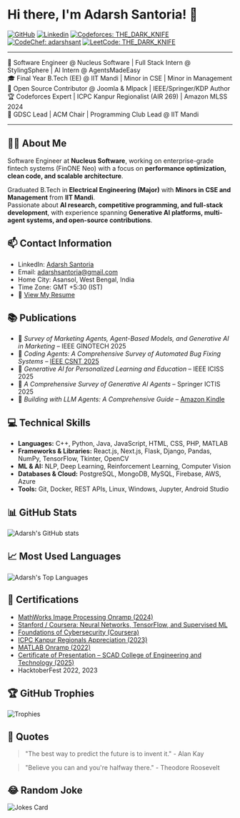 <!-- Your title -->
# Hi there, I'm Adarsh Santoria! 👋

<!-- Your badges -->
[![GitHub](https://img.shields.io/github/followers/adarshsantoria?label=Follow&style=social)](https://github.com/adarshsantoria)
[![Linkedin](https://img.shields.io/badge/-AdarshSantoria-blue?style=flat&logo=Linkedin&logoColor=white&link=https://www.linkedin.com/in/adarsh-santoria/)](https://www.linkedin.com/in/adarsh-santoria-2aa61b236/)
[![Codeforces: THE_DARK_KNIFE](https://img.shields.io/badge/Codeforces-THE_DARK_KNIFE-FFA500?style=flat-square&logo=codeforces)](https://codeforces.com/profile/THE_DARK_KNIFE)
[![CodeChef: adarshsant](https://img.shields.io/badge/CodeChef-adarshsant-5B4638?style=flat-square&logo=codechef)](https://www.codechef.com/users/adarshsant)
[![LeetCode: THE_DARK_KNIFE](https://img.shields.io/badge/LeetCode-THE__DARK__KNIFE-FFA116?style=flat-square&logo=leetcode)](https://leetcode.com/THE_DARK_KNIFE/)

---

💼 Software Engineer @ Nucleus Software | Full Stack Intern @ StylingSphere | AI Intern @ AgentsMadeEasy  
🎓 Final Year B.Tech (EE) @ IIT Mandi | Minor in CSE | Minor in Management  
🧠 Open Source Contributor @ Joomla & Mlpack | IEEE/Springer/KDP Author  
🏆 Codeforces Expert | ICPC Kanpur Regionalist (AIR 269) | Amazon MLSS 2024  
🎯 GDSC Lead | ACM Chair | Programming Club Lead @ IIT Mandi

---

<!-- Your introduction -->
## 👨‍💻 About Me

Software Engineer at **Nucleus Software**, working on enterprise-grade fintech systems (FinONE Neo) with a focus on **performance optimization, clean code, and scalable architecture**.  

Graduated B.Tech in **Electrical Engineering (Major)** with **Minors in CSE and Management** from **IIT Mandi**.  
Passionate about **AI research, competitive programming, and full-stack development**, with experience spanning **Generative AI platforms, multi-agent systems, and open-source contributions**.  

<!-- Your contact information -->
## 📫 Contact Information

- LinkedIn: [Adarsh Santoria](https://www.linkedin.com/in/adarsh-santoria-2aa61b236/)
- Email: adarshsantoria@gmail.com
- Home City: Asansol, West Bengal, India
- Time Zone: GMT +5:30 (IST)
- 📄 [View My Resume](https://drive.google.com/file/d/1wFDfdhyjONBySU6Hm5VdEj_MD6gKrCmu/view?usp=drive_link)  

## 📚 Publications

- 📘 *Survey of Marketing Agents, Agent-Based Models, and Generative AI in Marketing* – IEEE GINOTECH 2025  
- 📘 *Coding Agents: A Comprehensive Survey of Automated Bug Fixing Systems* – [IEEE CSNT 2025](https://www.csnt.in/Track_CSNT_2.pdf)  
- 📗 *Generative AI for Personalized Learning and Education* – IEEE ICISS 2025  
- 📙 *A Comprehensive Survey of Generative AI Agents* – Springer ICTIS 2025  
- 📕 *Building with LLM Agents: A Comprehensive Guide* – [Amazon Kindle](https://www.amazon.in/dp/B0DSTV1H9X)

<!-- Your technical skills -->
## 💻 Technical Skills

- **Languages:** C++, Python, Java, JavaScript, HTML, CSS, PHP, MATLAB  
- **Frameworks & Libraries:** React.js, Next.js, Flask, Django, Pandas, NumPy, TensorFlow, Tkinter, OpenCV  
- **ML & AI:** NLP, Deep Learning, Reinforcement Learning, Computer Vision  
- **Databases & Cloud:** PostgreSQL, MongoDB, MySQL, Firebase, AWS, Azure  
- **Tools:** Git, Docker, REST APIs, Linux, Windows, Jupyter, Android Studio

<!-- Your GitHub stats -->
## 📊 GitHub Stats

![Adarsh's GitHub stats](https://github-readme-stats.vercel.app/api?username=adarshsantoria&show_icons=true&theme=radical)

<!-- Your most used languages -->
## 📈 Most Used Languages

![Adarsh's Top Languages](https://github-readme-stats.vercel.app/api/top-langs/?username=adarshsantoria&layout=compact&theme=radical)

## 🔹 Certifications
- [MathWorks Image Processing Onramp (2024)](https://matlabacademy.mathworks.com/progress/share/certificate.html?id=2d450315-b115-4b86-a470-ae5606ad2b70&)  
- [Stanford / Coursera: Neural Networks, TensorFlow, and Supervised ML](https://www.coursera.org/account/accomplishments/verify/KG4566MZ2NQS?utm_source=link&utm_medium=certificate&utm_content=cert_image&utm_campaign=sharing_cta&utm_product=course)  
- [Foundations of Cybersecurity (Coursera)](https://coursera.org/share/59a5c0e5cd414b8b54756c45df1352af)  
- [ICPC Kanpur Regionals Appreciation (2023)](https://codedrills.io/contests/icpc-india-preliminary-2023/scoreboard)  
- [MATLAB Onramp (2022)](https://matlabacademy.mathworks.com/progress/share/certificate.html?id=f9526e3d-6596-4517-af5b-d7ea5edb340f&)  
- [Certificate of Presentation – SCAD College of Engineering and Technology (2025)](https://drive.google.com/file/d/1XGr57A_h8yEy0Bm91vCnhYk0jabr2P12/view)  
- HacktoberFest 2022, 2023  

## 🏆 GitHub Trophies

![Trophies](https://github-profile-trophy.vercel.app/?username=adarshsantoria&theme=radical&no-frame=true&margin-w=10)

<!-- Your quotes -->
## 💬 Quotes

> "The best way to predict the future is to invent it." - Alan Kay

> "Believe you can and you're halfway there." - Theodore Roosevelt

<!-- Your random joke -->
## 😂 Random Joke

![Jokes Card](https://readme-jokes.vercel.app/api)

